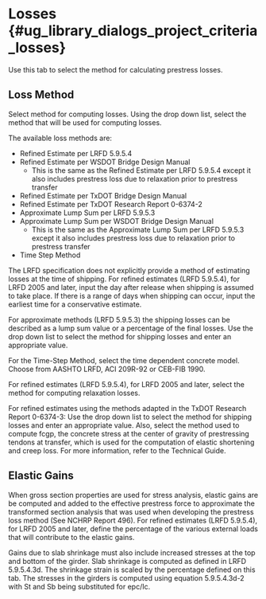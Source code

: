 Losses {#ug_library_dialogs_project_criteria_losses}
==============================================
Use this tab to select the method for calculating prestress losses.

Loss Method
-----------

Select method for computing losses. Using the drop down list, select the method that will be used for computing losses.

The available loss methods are:
* Refined Estimate per LRFD 5.9.5.4
* Refined Estimate per WSDOT Bridge Design Manual
	- This is the same as the Refined Estimate per LRFD 5.9.5.4 except it also includes prestress loss due to relaxation prior to prestress transfer
* Refined Estimate per TxDOT Bridge Design Manual
* Refined Estimate per TxDOT Research Report 0-6374-2
* Approximate Lump Sum per LRFD 5.9.5.3
* Approximate Lump Sum per WSDOT Bridge Design Manual
	- This is the same as the Approximate Lump Sum per LRFD 5.9.5.3 except it also includes prestress loss due to relaxation prior to prestress transfer
* Time Step Method

The LRFD specification does not explicitly provide a method of estimating losses at the time of shipping. For refined estimates (LRFD 5.9.5.4), for LRFD 2005 and later, input the day after release when shipping is assumed to take place. If there is a range of days when shipping can occur, input the earliest time for a conservative estimate.

For approximate methods (LRFD 5.9.5.3) the shipping losses can be described as a lump sum value or a percentage of the final losses. Use the drop down list to select the method for shipping losses and enter an appropriate value. 

For the Time-Step Method, select the time dependent concrete model. Choose from AASHTO LRFD, ACI 209R-92 or CEB-FIB 1990.

For refined estimates (LRFD 5.9.5.4), for LRFD 2005 and later, select the method for computing relaxation losses.

For refined estimates using the methods adapted in the TxDOT Research Report 0-6374-3:  Use the drop down list to select the method for shipping losses and enter an appropriate value. Also, select the method used to compute fcgp, the concrete stress at the center of gravity of prestressing tendons at transfer, which is used for the computation of elastic shortening and creep loss. For more information, refer to the Technical Guide.

Elastic Gains
--------------
When gross section properties are used for stress analysis, elastic gains are be computed and added to the effective prestress force to approximate the transformed section analysis that was used when developing the prestress loss method (See NCHRP Report 496). For refined estimates (LRFD 5.9.5.4), for LRFD 2005 and later, define the percentage of the various external loads that will contribute to the elastic gains.

Gains due to slab shrinkage must also include increased stresses at the top and bottom of the girder. Slab shrinkage is computed as defined in LRFD 5.9.5.4.3d. The shrinkage strain is scaled by the percentage defined on this tab. The stresses in the girders is computed using equation 5.9.5.4.3d-2 with St and Sb being substituted for epc/Ic.
